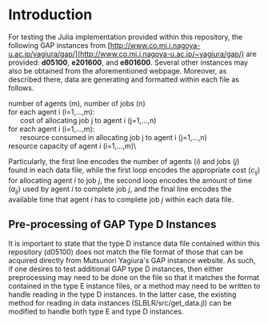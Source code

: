 # Introduction
For testing the Julia implementation provided within this repository, the following GAP instances from [http://www.co.mi.i.nagoya-u.ac.jp/yagiura/gap/](http://www.co.mi.i.nagoya-u.ac.jp/~yagiura/gap/) are provided: **d05100**, **e201600**, and **e801600**. Several other instances may also be obtained from the aforementioned webpage. Moreover, as described there, data are generating and formatted within each file as follows.

number of agents (m), number of jobs (n)\
for each agent i (i=1,...,m):\
&nbsp;&nbsp;&nbsp;&nbsp;&nbsp;&nbsp;cost of allocating job j to agent i (j=1,...,n)\
for each agent i (i=1,...,m):\
&nbsp;&nbsp;&nbsp;&nbsp;&nbsp;&nbsp;resource consumed in allocating job j to agent i (j=1,...,n)\
resource capacity of agent i (i=1,...,m)\

Particularly, the first line encodes the number of agents ($i$) and jobs ($j$) found in each data file, while the first loop encodes the appropriate cost ($c_{ij}$) for allocating agent $i$ to job $j$, the second loop encodes the amount of time ($a_{ij}$) used by agent $i$ to complete job $j$, and the final line encodes the available time that agent $i$ has to complete job $j$ within each data file. 

## Pre-processing of GAP Type D Instances 

It is important to state that the type D instance data file contained within this repository (d05100) does not match the file format of those that can be acquired directly from Mutsunori Yagiura's GAP instance website. As such, if one desires to test additional GAP type D instances, then either preprocessing may need to be done on the file so that it matches the format contained in the type E instance files, or a method may need to be written to handle reading in the type D instances. In the latter case, the existing method for reading in data instances (SLBLR/src/get_data.jl) can be modified to handle both type E and type D instances. 
